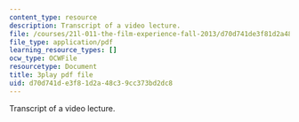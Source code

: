 ```yaml
---
content_type: resource
description: Transcript of a video lecture.
file: /courses/21l-011-the-film-experience-fall-2013/d70d741de3f81d2a48c39cc373bd2dc8_j-F3Sy1nxPA.pdf
file_type: application/pdf
learning_resource_types: []
ocw_type: OCWFile
resourcetype: Document
title: 3play pdf file
uid: d70d741d-e3f8-1d2a-48c3-9cc373bd2dc8
---
```

Transcript of a video lecture.

